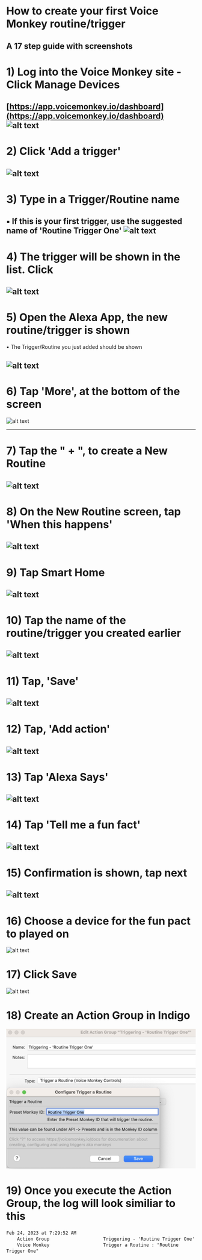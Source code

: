 # How to create your first Voice Monkey routine/trigger

## A 17 step guide with screenshots

# 1) Log into the Voice Monkey site - Click Manage Devices

[https://app.voicemonkey.io/dashboard](https://app.voicemonkey.io/dashboard)
![alt text](https://github.com/anyone2/another-test/blob/main/screenshots/Create%20a%20Device/01-Voice%20Monkey%20Website.jpeg)
---

# 2) Click 'Add a trigger'

![alt text](https://github.com/anyone2/another-test/blob/main/screenshots/Create%20a%20Trigger/01-VM%20Routine%20Triggers.jpg)
---

# 3) Type in a Trigger/Routine name
▪ If this is your first trigger, use the suggested name of 'Routine Trigger One'
![alt text](https://github.com/anyone2/another-test/blob/main/screenshots/Create%20a%20Trigger/02-VM%20Add%20a%20Trigger.jpg)
---

# 4) The trigger will be shown in the list. Click 
![alt text](https://github.com/anyone2/another-test/blob/main/screenshots/Create%20a%20Trigger/03-VM%20Trigger%20Added.jpg)
---


# 5) Open the Alexa App, the new routine/trigger is shown 
▪ The Trigger/Routine you just added should be shown

![alt text](https://github.com/anyone2/another-test/blob/main/screenshots/Create%20a%20Trigger/04-Alexa%20app%20-%20Routine%20Trigger%20One%20connected.jpeg)
---

# 6) Tap 'More', at the bottom of the screen

![alt text](https://github.com/anyone2/another-test/blob/main/screenshots/Create%20a%20Device/06-Alexa%20app%20-%20select%20'More'.jpeg)

<!-- ![alt text](https://github.com/anyone2/another-test/blob/main/screenshots/Create%20a%20Trigger/06-Alexa%20app%20-%20select%20'Routines'.jpeg) -->
---

# 7) Tap the " + ", to create a New Routine

![alt text](https://github.com/anyone2/another-test/blob/main/screenshots/Create%20a%20Trigger/07-Alexa%20app%20-%20click%20plus%20'%2B'%20sign.jpeg)
---

# 8) On the New Routine screen, tap 'When this happens'

![alt text](https://github.com/anyone2/another-test/blob/main/screenshots/Create%20a%20Trigger/08-Alexa%20app%20-%20New%20Routine%20-%20Blank.jpeg)
---

# 9) Tap Smart Home

![alt text](https://github.com/anyone2/another-test/blob/main/screenshots/Create%20a%20Device/09-Alexa%20app%20-%20now%20click%20-%20Smart%20Home.jpeg)
---

# 10) Tap the name of the routine/trigger you created earlier

![alt text](https://github.com/anyone2/another-test/blob/main/screenshots/Create%20a%20Trigger/10-Alexa%20app%20-%20select%20the%20routine%20you%20create%20on%20the%20voicemonkey%20site.jpeg)
---

# 11) Tap, 'Save'

![alt text](https://github.com/anyone2/another-test/blob/main/screenshots/Create%20a%20Trigger/11-Alexa%20app%20-%20Click%20Save.jpeg)
---


# 12) Tap, 'Add action'

![alt text](https://github.com/anyone2/another-test/blob/main/screenshots/Create%20a%20Trigger/12-Alexa%20app%20-%20Add%20action.jpeg)
---

# 13) Tap 'Alexa Says'

![alt text](https://github.com/anyone2/another-test/blob/main/screenshots/Create%20a%20Trigger/13-Alexa%20app%20-%20Alexa%20Says.jpeg)
---


# 14) Tap 'Tell me a fun fact'

![alt text](https://github.com/anyone2/another-test/blob/main/screenshots/Create%20a%20Trigger/14-Alexa%20app%20-%20Fun%20Fact.jpeg)
---


# 15) Confirmation is shown, tap next

![alt text](https://github.com/anyone2/another-test/blob/main/screenshots/Create%20a%20Trigger/15-Alexa%20app%20-%20Fun%20Fact%20-%20confirmation.jpeg)
---

# 16) Choose a device for the fun pact to played on


![alt text](https://github.com/anyone2/another-test/blob/main/screenshots/Create%20a%20Trigger/16-Alexa%20app%20-%20Choose%20Device.jpeg)


# 17) Click Save

![alt text](https://github.com/anyone2/another-test/blob/main/screenshots/Create%20a%20Trigger/17-Alexa%20app%20-%20Tap%20Save.jpeg)

# 18) Create an Action Group in Indigo

![alt text](https://github.com/anyone2/IndigoPlugin-Voice-Monkey/blob/main/Screenshots/Create%20a%20Trigger/18-Indigo%20-%20Action%20Group%20Creation.jpg)


# 19) Once you execute the Action Group, the log will look similiar to this 

	Feb 24, 2023 at 7:29:52 AM
		Action Group                    Triggering - 'Routine Trigger One'
		Voice Monkey                    Trigger a Routine : "Routine Trigger One"
